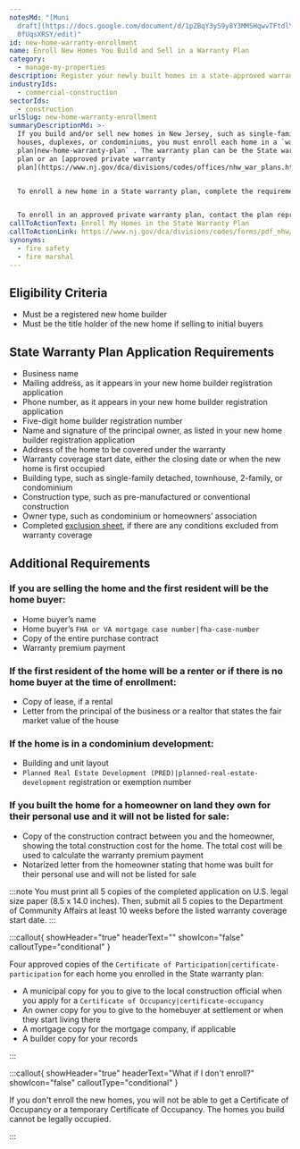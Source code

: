 ```yaml
---
notesMd: "[Muni
  draft](https://docs.google.com/document/d/1pZBqY3yS9y8Y3MMSHqwvTFtdlYvuxhWKK7\
  0fUqsXRSY/edit)"
id: new-home-warranty-enrollment
name: Enroll New Homes You Build and Sell in a Warranty Plan
category:
  - manage-my-properties
description: Register your newly built homes in a state-approved warranty plan.
industryIds:
  - commercial-construction
sectorIds:
  - construction
urlSlug: new-home-warranty-enrollment
summaryDescriptionMd: >-
  If you build and/or sell new homes in New Jersey, such as single-family
  houses, duplexes, or condominiums, you must enroll each home in a `warranty
  plan|new-home-warranty-plan` . The warranty plan can be the State warranty
  plan or an [approved private warranty
  plan](https://www.nj.gov/dca/divisions/codes/offices/nhw_war_plans.html).


  To enroll a new home in a State warranty plan, complete the requirements below.


  To enroll in an approved private warranty plan, contact the plan representative.
callToActionText: Enroll My Homes in the State Warranty Plan
callToActionLink: https://www.nj.gov/dca/divisions/codes/forms/pdf_nhw/COP_App.pdf
synonyms:
  - fire safety
  - fire marshal
---
```


## Eligibility Criteria

- Must be a registered new home builder
- Must be the title holder of the new home if selling to initial buyers

## State Warranty Plan Application Requirements

- Business name
- Mailing address, as it appears in your new home builder registration application
- Phone number, as it appears in your new home builder registration application
- Five-digit home builder registration number
- Name and signature of the principal owner, as listed in your new home builder registration application
- Address of the home to be covered under the warranty
- Warranty coverage start date, either the closing date or when the new home is first occupied
- Building type, such as single-family detached, townhouse, 2-family, or condominium
- Construction type, such as pre-manufactured or conventional construction
- Owner type, such as condominium or homeowners’ association
- Completed [exclusion sheet](https://www.nj.gov/dca/codes/forms/pdf_nhw/Exclusions.pdf), if there are any conditions excluded from warranty coverage

## Additional Requirements

### If you are selling the home and the first resident will be the home buyer:

- Home buyer’s name
- Home buyer’s `FHA or VA mortgage case number|fha-case-number`
- Copy of the entire purchase contract
- Warranty premium payment

### If the first resident of the home will be a renter or if there is no home buyer at the time of enrollment:

- Copy of lease, if a rental
- Letter from the principal of the business or a realtor that states the fair market value of the house

### If the home is in a condominium development:

- Building and unit layout
- `Planned Real Estate Development (PRED)|planned-real-estate-development` registration or exemption number

### If you built the home for a homeowner on land they own for their personal use and it will not be listed for sale:

- Copy of the construction contract between you and the homeowner, showing the total construction cost for the home. The total cost will be used to calculate the warranty premium payment
- Notarized letter from the homeowner stating that home was built for their personal use and will not be listed for sale

:::note
You must print all 5 copies of the completed application on U.S. legal size paper (8.5 x 14.0 inches). Then, submit all 5 copies to the Department of Community Affairs at least 10 weeks before the listed warranty coverage start date.
:::

:::callout{ showHeader="true" headerText="" showIcon="false" calloutType="conditional" }

Four approved copies of the `Certificate of Participation|certificate-participation` for each home you enrolled in the State warranty plan:

- A municipal copy for you to give to the local construction official when you apply for a `Certificate of Occupancy|certificate-occupancy`
- An owner copy for you to give to the homebuyer at settlement or when they start living there
- A mortgage copy for the mortgage company, if applicable
- A builder copy for your records

:::

:::callout{ showHeader="true" headerText="What if I don't enroll?" showIcon="false" calloutType="conditional" }

If you don't enroll the new homes, you will not be able to get a Certificate of Occupancy or a temporary Certificate of Occupancy. The homes you build cannot be legally occupied.

:::
